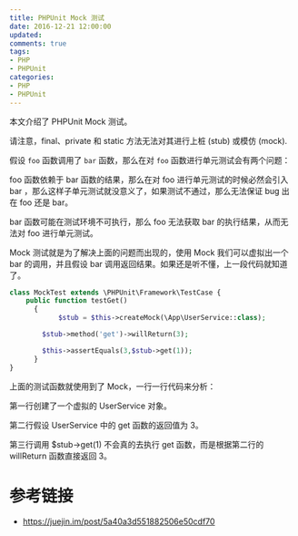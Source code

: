 ```yaml
---
title: PHPUnit Mock 测试
date: 2016-12-21 12:00:00
updated:
comments: true
tags:
- PHP
- PHPUnit
categories:
- PHP
- PHPUnit
---
```


本文介绍了 PHPUnit Mock 测试。

请注意，final、private 和 static 方法无法对其进行上桩 (stub) 或模仿 (mock).

<!--more-->

假设 `foo` 函数调用了 `bar` 函数，那么在对 `foo` 函数进行单元测试会有两个问题：

foo 函数依赖于 bar 函数的结果，那么在对 foo 进行单元测试的时候必然会引入 bar ，那么这样子单元测试就没意义了，如果测试不通过，那么无法保证 bug 出在 foo 还是 bar。

bar 函数可能在测试环境不可执行，那么 foo 无法获取 bar 的执行结果，从而无法对 foo 进行单元测试。

Mock 测试就是为了解决上面的问题而出现的，使用 Mock 我们可以虚拟出一个 bar 的调用，并且假设 bar 调用返回结果。如果还是听不懂，上一段代码就知道了。

```php
class MockTest extends \PHPUnit\Framework\TestCase {
    public function testGet()
	  {  
		    $stub = $this->createMock(\App\UserService::class);

        $stub->method('get')->willReturn(3);

        $this->assertEquals(3,$stub->get(1));
	  }
}
```

上面的测试函数就使用到了 Mock，一行一行代码来分析：

第一行创建了一个虚拟的 UserService 对象。

第二行假设 UserService 中的 get 函数的返回值为 3。

第三行调用 $stub->get(1) 不会真的去执行 get 函数，而是根据第二行的 willReturn 函数直接返回 3。

# 参考链接

* https://juejin.im/post/5a40a3d551882506e50cdf70
